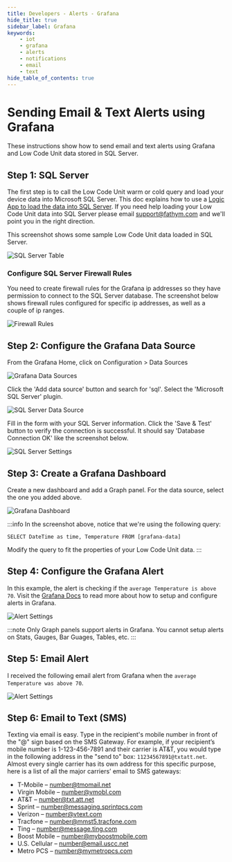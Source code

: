 ```yaml
---
title: Developers - Alerts - Grafana
hide_title: true
sidebar_label: Grafana 
keywords:
    - iot
    - grafana
    - alerts
    - notifications
    - email
    - text
hide_table_of_contents: true
---
```


# Sending Email & Text Alerts using Grafana

These instructions show how to send email and text alerts using Grafana and Low Code Unit data stored in SQL Server.

## Step 1: SQL Server

The first step is to call the Low Code Unit warm or cold query and load your device data into Microsoft SQL Server. This doc explains how to use a [Logic App to load the data into SQL Server](/devs/storage/sql-server). If you need help loading your Low Code Unit data into SQL Server please email support@fathym.com and we'll point you in the right direction.

This screenshot shows some sample Low Code Unit data loaded in SQL Server.

![SQL Server Table](/img/screenshots/alerts/sql-server-data.png)

### Configure SQL Server Firewall Rules

You need to create firewall rules for the Grafana ip addresses so they have permission to connect to the SQL Server database. The screenshot below shows firewall rules configured for specific ip addresses, as well as a couple of ip ranges.

![Firewall Rules](/img/screenshots/alerts/firewall-rules.png)

## Step 2: Configure the Grafana Data Source

From the Grafana Home, click on Configuration > Data Sources 

![Grafana Data Sources](/img/screenshots/grafana-1.jpg)

Click the 'Add data source' button and search for 'sql'.  Select the 'Microsoft SQL Server' plugin.

![SQL Server Data Source](/img/screenshots/alerts/sql-server-datasource.png)

Fill in the form with your SQL Server information. Click the 'Save & Test' button to verify the connection is successful. It should say 'Database Connection OK' like the screenshot below.

![SQL Server Settings](/img/screenshots/alerts/sql-server-datasource-settings.png)

## Step 3: Create a Grafana Dashboard 

Create a new dashboard and add a Graph panel. For the data source, select the one you added above. 

![Grafana Dashboard](/img/screenshots/alerts/grafana-dashboard.png)

:::info
In the screenshot above, notice that we're using the following query:

`SELECT
DateTime as time,
Temperature
FROM [grafana-data]`

Modify the query to fit the properties of your Low Code Unit data.
:::

## Step 4: Configure the Grafana Alert

In this example, the alert is checking if the `average Temperature is above 70`. Visit the [Grafana Docs](https://grafana.com/docs/grafana/latest/alerting/create-alerts/) to read more about how to setup and configure alerts in Grafana.

![Alert Settings](/img/screenshots/alerts/grafana-alert-settings.png)

:::note
Only Graph panels support alerts in Grafana. You cannot setup alerts on Stats, Gauges, Bar Guages, Tables, etc.
:::

## Step 5: Email Alert

I received the following email alert from Grafana when the `average Temperature was above 70`.

![Alert Settings](/img/screenshots/alerts/grafana-email.png)

## Step 6: Email to Text (SMS)

Texting via email is easy. Type in the recipient's mobile number in front of the "@" sign based on the SMS Gateway. For example, if your recipient’s mobile number is 1-123-456-7891 and their carrier is AT&T, you would type in the following address in the "send to" box: `11234567891@txtatt.net`. Almost every single carrier has its own address for this specific purpose, here is a list of all the major carriers’ email to SMS gateways:

- T-Mobile – number@tmomail.net
- Virgin Mobile – number@vmobl.com
- AT&T – number@txt.att.net
- Sprint – number@messaging.sprintpcs.com
- Verizon – number@vtext.com
- Tracfone – number@mmst5.tracfone.com
- Ting – number@message.ting.com
- Boost Mobile – number@myboostmobile.com
- U.S. Cellular – number@email.uscc.net
- Metro PCS – number@mymetropcs.com